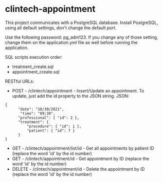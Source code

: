 # clintech-appointment

This project communicates with a PostgreSQL database. Install PostgreSQL, using all default settings, don't change the default port. 

Use the following password: pg_adm123. If you change any of those setting, change them on the application.yml file as well before running the application.


SQL scripts execution order:

* treatment_create.sql
* appointment_create.sql


RESTful URLs:

* POST - /clintech/appointment - Insert/Update an appointment. To update, just add the id property to the JSON string. JSON:

```
{
      "date": "10/30/2021",
	   "time": "09:30",
      "professional": { "id": 2 },
      "treatment": {
          "procedure": { "id": 1 },
          "patient": { "id": 7 }
      }
}
```
* GET - /clintech/appointment/list/id - Get all appointments by patient ID (replace the word 'id' by the id number)
* GET - /clintech/appointment/id - Get appointment by ID (replace the word 'id' by the id number)
* DELETE - /clintech/appointment/id - Delete the appointment by ID (replace the word 'id' by the id number)
